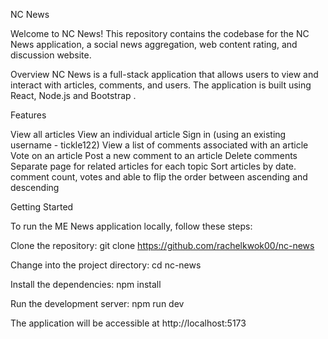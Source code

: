 NC News

Welcome to NC News! This repository contains the codebase for the NC News application, a social news aggregation, web content rating, and discussion website.

Overview
NC News is a full-stack application that allows users to view and interact with articles, comments, and users. The application is built using React, Node.js and Bootstrap .

Features

View all articles
View an individual article
Sign in (using an existing username - tickle122)
View a list of comments associated with an article
Vote on an article
Post a new comment to an article
Delete comments
Separate page for related articles for each topic
Sort articles by date. comment count, votes and able to flip the order between ascending and descending

Getting Started

To run the ME News application locally, follow these steps:

Clone the repository:
git clone https://github.com/rachelkwok00/nc-news

Change into the project directory:
cd nc-news

Install the dependencies:
npm install

Run the development server:
npm run dev

The application will be accessible at http://localhost:5173

